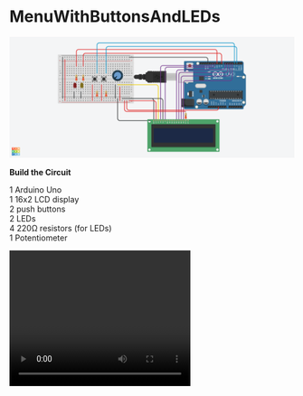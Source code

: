 # MenuWithButtonsAndLEDs

<img src="https://github.com/berhanozturk/MenuWithButtonsAndLEDs/blob/main/MenuWithButtonsAndLEDs.png">

**Build the Circuit**

1 Arduino Uno <br>
1 16x2 LCD display <br>
2 push buttons <br>
2 LEDs <br>
4 220Ω resistors (for LEDs) <br>
1 Potentiometer <br>


<video width="320" height="240" controls>
  <source src="https://github.com/berhanozturk/MenuWithButtonsAndLEDs/blob/main/lcd_blink.mp4" type="video/mp4">
</video>
